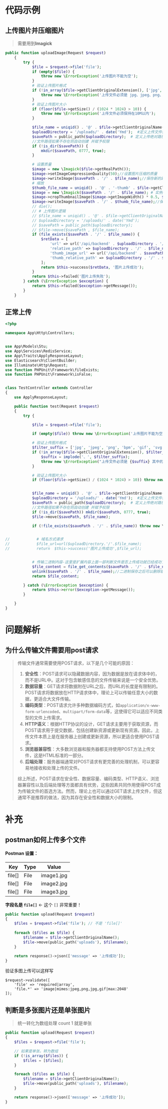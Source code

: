 # 代码示例

## 上传图片并压缩图片

> 需要用到**Imagick**

```php
public function uploadImage(Request $request)
    {
        try {
            $file = $request->file('file');
            if (empty($file)) {
                throw new \ErrorException('上传图片不能为空');
            }
            # 验证上传图片格式
            if (!in_array($file->getClientOriginalExtension(), ['jpg', 'jpeg', 'png', 'bpm', 'gif', 'svg', 'webp'])) {
                throw new \ErrorException('上传文件必须是 jpg、jpeg、png、bpm、gif、svg、webp 其中的一种');
            }
            # 验证上传图片大小
            if (floor($file->getSize() / (1024 * 1024) > 10)) {
                throw new \ErrorException('上传文件必须保持在10M以内');
            }

            $file_name = uniqid() . '@' . $file->getClientOriginalName(); # 定义上传图片得唯一名称
            $uploadDirectory = '/uploads/' . date('Ymd');  #定义上传文件得路径
            $savePath = public_path($uploadDirectory);  # 定义上传绝对路径
            //文件路径如果不存在则自动创建 并赋予权限
            if (!is_dir($savePath)) {
                mkdir($savePath, 0777, true);
            }

            # 设置质量
            $image = new \Imagick($file->getRealPath());
            $image->setImageCompressionQuality(50);//设置图片压缩的质量
            $image->writeImage($savePath . '/' . $file_name);//保存新的路径
            # 缩放
            $thumb_file_name = uniqid() . '@' . '-thumb' . $file->getClientOriginalName(); #定义缩放的名称
            $image = new \Imagick($savePath . '/' . $file_name); # 实例化缩放的目标文件(这里必须是已经压缩过的图片)
            $image->cropThumbnailImage($image->getImageWidth() * 0.5, $image->getImageHeight() * 0.5); # 缩放操作
            $image->writeImage($savePath . '/' . $thumb_file_name);//保存新的路径
            // die();
            // # 上传图片逻辑
            // $file_name = uniqid() . '@' . $file->getClientOriginalName();
            // $uploadDirectory = '/uploads/' . date('Ymd');
            // $savePath = public_path($uploadDirectory);
            // $file->move($savePath , $file_name);
            if (file_exists($savePath . '/' . $file_name)) {
                $retData = [
                    'url' => url('/api/backend' . $uploadDirectory . '/' . $file_name), # 压缩过后的图片url地址
                    'relative_path' => $uploadDirectory . '/' . $file_name, # 压缩过后的图片的服务器相对地址
                    'thumb_image_url' => url('/api/backend' . $savePath . '/' . $thumb_file_name), # 压缩并缩放图片的url 地址
                    'thumb_relative_path' => $uploadDirectory . '/' . $thumb_file_name  # 压缩并缩放图片的相对地址
                ];
                return $this->success($retData, '图片上传成功');
            }
            return $this->failed('图片上传失败');
        } catch (\ErrorException $exception) {
            return $this->failed($exception->getMessage());
        }
    }
```

## 正常上传

```php
<?php

namespace App\Http\Controllers;


use App\Models\Stu;
use App\Services\RedisService;
use App\Traits\ApplyResponseLayout;
use Elasticsearch\ClientBuilder;
use Illuminate\Http\Request;
use function PHPUnit\Framework\fileExists;
use function PHPUnit\Framework\isFalse;


class TestController extends Controller
{
    use ApplyResponseLayout;

    public function test(Request $request)
    {
        try {

            $file = $request->file('file');

            if (empty($file)) throw new \ErrorException('上传图片不能为空');

            # 验证上传图片格式
            $filter_suffix = ['jpg', 'jpeg', 'png', 'bpm', 'gif', 'svg', 'webp'];
            if (!in_array($file->getClientOriginalExtension(), $filter_suffix)) {
                $suffix = implode('、', $filter_suffix);
                throw new \ErrorException("上传文件必须是 {$suffix} 其中的一种");
            }

            # 验证上传图片大小
            if (floor($file->getSize() / (1024 * 1024) > 10)) throw new \ErrorException('上传文件必须保持在10M以内');


            $file_name = uniqid() . '@' . $file->getClientOriginalName(); # 定义上传图片得唯一名称
            $uploadDirectory = '/uploads/' . date('Ymd');  #定义上传文件得路径
            $savePath = public_path($uploadDirectory);  # 定义上传绝对路径
            //文件路径如果不存在则自动创建 并赋予权限
            if (!is_dir($savePath)) mkdir($savePath, 0777, true);
            $file->move($savePath, $file_name);

            if (!file_exists($savePath . '/' . $file_name)) throw new \ErrorException('上传文件失败');


//            # 域名方式请求
//            $file_url=url($uploadDirectory.'/'.$file_name);
//            return  $this->success('图片上传成功',$file_url);


            # 传输二进制内容-这里是扩展内容上面一部判断文件是否上传成功就已经成功了
            $file_content = file_get_contents($savePath . '/' . $file_name);
            unlink($savePath . '/' . $file_name);//二进制保存之后可以删除临时文件
            return $file_content;

        } catch (\ErrorException $exception) {
            return $this->error($exception->getMessage());
        }

    }
}
```



# 问题解析

## 为什么传输文件需要用post请求

> 传输文件通常需要使用POST请求，以下是几个可能的原因：
>
> 1. **安全性**：POST请求可以隐藏数据内容，因为数据是放在请求体中的，而不是URL中。这对于包含敏感信息的文件传输来说是一个安全优势。
> 2. **数据容量**：GET请求将数据附在URL之后，而URL的长度是有限制的。POST请求将数据放在HTTP请求体中，理论上可以传输任意大小的数据，更适合大文件传输。
> 3. **编码类型**：POST请求允许多种数据编码方式，如`application/x-www-form-urlencoded`、`multipart/form-data`等，这使得它可以适应不同类型的文件上传需求。
> 4. **HTTP语义**：根据HTTP协议的设计，GET请求主要用于获取资源，而POST请求用于提交数据，包括创建新资源或更新现有资源。因此，上传文件本质上是在服务器上创建或更新资源，所以更适合使用POST请求。
> 5. **浏览器兼容性**：大多数浏览器和服务器都支持使用POST方法上传文件，这是HTML标准的一部分。
> 6. **后端处理**：服务器端通常对POST请求有更完善的处理机制，可以更容易地接收和处理上传的文件。
>
> 综上所述，POST请求在安全性、数据容量、编码类型、HTTP语义、浏览器兼容性以及后端处理等方面都具有优势，这些因素共同作用使得POST成为传输文件的首选方法。然而，理论上也可以通过GET请求上传文件，但这通常不是推荐的做法，因为其存在安全性和数据大小的限制。

# 补充

## postman如何上传多个文件

#### Postman 设置：

| Key    | Type | Value      |
| ------ | ---- | ---------- |
| file[] | File | image1.jpg |
| file[] | File | image2.jpg |
| file[] | File | image3.jpg |

**字段名是 `file[]`** ← 这个 `[]` 非常重要！

```php
public function upload(Request $request)
{
    $files = $request->file('file'); // 不是 'file[]'
    
    foreach ($files as $file) {
        $filename = $file->getClientOriginalName();
        $file->move(public_path('uploads'), $filename);
    }

    return response()->json(['message' => '上传成功']);
}
```

验证多图上传可以这样写

```shell
$request->validate([
    'file' => 'required|array',
    'file.*' => 'image|mimes:jpeg,png,jpg,gif|max:2048'
]);
```

##  判断是多张图片还是单张图片

> 统一转化为数组处理  count 1 就是单张

```php
public function upload(Request $request)
{
    $files = $request->file('file');

    // 如果是单张，转为数组
    if (!is_array($files)) {
        $files = [$files];
    }

    foreach ($files as $file) {
        $filename = $file->getClientOriginalName();
        $file->move(public_path('uploads'), $filename);
    }

    return response()->json(['message' => '上传成功']);
}
```

